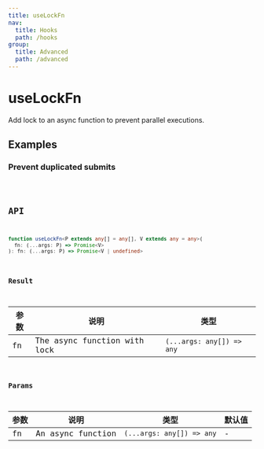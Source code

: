 ```yaml
---
title: useLockFn
nav:
  title: Hooks
  path: /hooks
group:
  title: Advanced
  path: /advanced
---
```


# useLockFn

Add lock to an async function to prevent parallel executions.

## Examples

### Prevent duplicated submits

<code src="./demo/demo1.tsx" />

## API

```typescript
function useLockFn<P extends any[] = any[], V extends any = any>(
  fn: (...args: P) => Promise<V>
): fn: (...args: P) => Promise<V | undefined>
```

### Result

| 参数 | 说明                      | 类型                      |
|------|---------------------------|---------------------------|
| fn   | The async function with lock | `(...args: any[]) => any` |

### Params

| 参数           | 说明             | 类型                      | 默认值 |
|----------------|------------------|---------------------------|--------|
| fn             | An async function | `(...args: any[]) => any` | -      |

